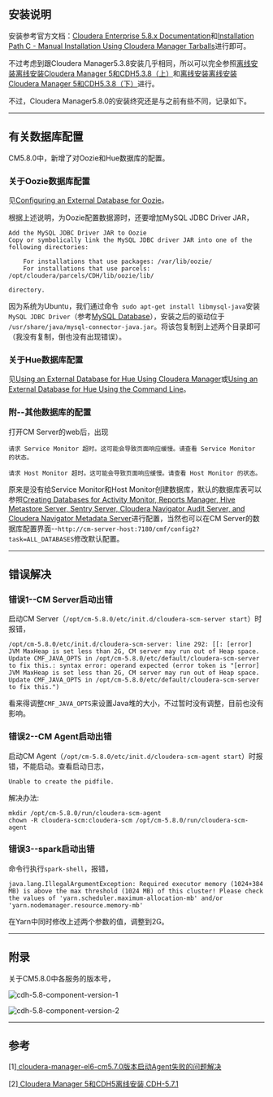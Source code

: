 


## 安装说明

安装参考官方文档：[Cloudera Enterprise 5.8.x Documentation](http://www.cloudera.com/documentation/enterprise/latest.html)和[Installation Path C - Manual Installation Using Cloudera Manager Tarballs](http://www.cloudera.com/documentation/enterprise/latest/topics/cm_ig_install_path_c.html)进行即可。

不过考虑到跟Cloudera Manager5.3.8安装几乎相同，所以可以完全参照[离线安装离线安装Cloudera Manager 5和CDH5.3.8（上）](CDH-install-1.md)和[离线安装离线安装Cloudera Manager 5和CDH5.3.8（下）](CDH-install-2.md)进行。

不过，Cloudera Manager5.8.0的安装终究还是与之前有些不同，记录如下。

---
## 有关数据库配置

CM5.8.0中，新增了对Oozie和Hue数据库的配置。


### 关于Oozie数据库配置
见[Configuring an External Database for Oozie](http://www.cloudera.com/documentation/enterprise/latest/topics/install_oozie_ext_db.html#admin_oozie_ext_db)。

根据上述说明，为Oozie配置数据源时，还要增加MySQL JDBC Driver JAR，
```
Add the MySQL JDBC Driver JAR to Oozie
Copy or symbolically link the MySQL JDBC driver JAR into one of the following directories:

    For installations that use packages: /var/lib/oozie/
    For installations that use parcels: /opt/cloudera/parcels/CDH/lib/oozie/lib/

directory. 
```

因为系统为Ubuntu，我们通过命令` sudo apt-get install libmysql-java`安装`MySQL JDBC Driver`（参考[MySQL Database](http://www.cloudera.com/documentation/enterprise/latest/topics/cm_ig_mysql.html#cmig_topic_5_5_2)），安装之后的驱动位于` /usr/share/java/mysql-connector-java.jar`。将该包复制到上述两个目录即可（我没有复制，倒也没有出现错误）。


### 关于Hue数据库配置

见[Using an External Database for Hue Using Cloudera Manager](http://www.cloudera.com/documentation/enterprise/latest/topics/cm_mc_hue_service.html)或[Using an External Database for Hue Using the Command Line](http://www.cloudera.com/documentation/enterprise/latest/topics/cdh_ig_hue_database.html#concept_id1_wkj_zj)。


### 附--其他数据库的配置

打开CM Server的web后，出现
```
请求 Service Monitor 超时。这可能会导致页面响应缓慢。请查看 Service Monitor 的状态。

请求 Host Monitor 超时。这可能会导致页面响应缓慢。请查看 Host Monitor 的状态。
```

原来是没有给Service Monitor和Host Monitor创建数据库，默认的数据库表可以参照[Creating Databases for Activity Monitor, Reports Manager, Hive Metastore Server, Sentry Server, Cloudera Navigator Audit Server, and Cloudera Navigator Metadata Server](http://www.cloudera.com/documentation/enterprise/latest/topics/cm_ig_mysql.html#concept_dsg_3mq_bl)进行配置，当然也可以在CM Server的数据库配置界面--`http://cm-server-host:7180/cmf/config2?task=ALL_DATABASES`修改默认配置。


---
## 错误解决


### 错误1--CM Server启动出错

启动CM Server（`/opt/cm-5.8.0/etc/init.d/cloudera-scm-server start`）时报错，

```
/opt/cm-5.8.0/etc/init.d/cloudera-scm-server: line 292: [[: [error] JVM MaxHeap is set less than 2G, CM server may run out of Heap space. Update CMF_JAVA_OPTS in /opt/cm-5.8.0/etc/default/cloudera-scm-server to fix this.: syntax error: operand expected (error token is "[error] JVM MaxHeap is set less than 2G, CM server may run out of Heap space. Update CMF_JAVA_OPTS in /opt/cm-5.8.0/etc/default/cloudera-scm-server to fix this.")
```

看来得调整`CMF_JAVA_OPTS`来设置Java堆的大小，不过暂时没有调整，目前也没有影响。


### 错误2--CM Agent启动出错

启动CM Agent（`/opt/cm-5.8.0/etc/init.d/cloudera-scm-agent start`）时报错，不能启动。查看启动日志，

```
Unable to create the pidfile.
```

解决办法:
```
mkdir /opt/cm-5.8.0/run/cloudera-scm-agent
chown -R cloudera-scm:cloudera-scm /opt/cm-5.8.0/run/cloudera-scm-agent
```

### 错误3--spark启动出错

命令行执行`spark-shell`，报错，


```
java.lang.IllegalArgumentException: Required executor memory (1024+384 MB) is above the max threshold (1024 MB) of this cluster! Please check the values of 'yarn.scheduler.maximum-allocation-mb' and/or 'yarn.nodemanager.resource.memory-mb'
```
在Yarn中同时修改上述两个参数的值，调整到2G。


---
## 附录
关于CM5.8.0中各服务的版本号，

![cdh-5.8-component-version-1](http://img.blog.csdn.net/20160822090915187)

![cdh-5.8-component-version-2](http://img.blog.csdn.net/20160822091008996)


---
## 参考

[1][ cloudera-manager-el6-cm5.7.0版本启动Agent失败的问题解决 ](http://blog.csdn.net/jiangshouzhuang/article/details/52020518)

[2][ Cloudera Manager 5和CDH5离线安装,CDH-5.7.1 ](http://blog.csdn.net/a921122/article/details/51939692)

